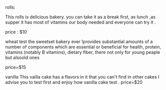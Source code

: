 rolls: 

This rolls is delicious bakery. you can take it as a break first, as lunch ,as supper 
it has most of vitamins our body needed and everyone can try it .

price : $10

wheat
test the sweetset bakery ever !provides substantial amounts of a number of components which are essential or beneficial for health, protein, vitamins (notably B vitamins), dietary fiber, there not only for young peaple but alsoold ones

price=$15

vanilla 
This vailla cake has a flavors in it that you can't find in other cakes 
I advise you to test first and enjoy how vanilla cake test .
 price=$20
